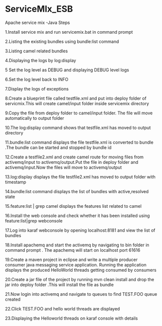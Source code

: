 # ServiceMIx_ESB
Apache service mix -Java
Steps

1.Install service mix and run servicemix.bat in command prompt
           
2.Listing the existing bundles using bundle:list command
        
3.Listing camel related bundles 
 
4.Displaying the logs by log:display
 
5 Set the log level as DEBUG and displaying DEBUG level logs 
 
6.Set the log level back to  INFO
 
7.Display the logs of exceptions
 
8.Create a blueprint file called testfile.xml and put into deploy folder of servicmix.This will create camel/input folder inside servicemix directory
 
9.Copy the file from deploy folder to camel/input folder. The file will move automatically to output folder 
 
10.The log:display command shows that testfile.xml has moved to output directory
 
11.bundle:list command displays the file testfile.xml is converted to bundle .The bundle can be started and stopped by bundle id
 
12.Create a testfile2.xml and create camel route for moving files from activemq/input to activemq/output.Put the file in deploy folder and activemq/input.Now the files will move to activemq/output
 
13.log:display displays the file testfile2.xml has moved to output folder with timestamp
 
14.bundle:list command displays the list of bundles with active,resolved state 

15.feature:list | grep camel displays the features list related to camel 
 
16.Install the web console and check whether it has been installed using feature:list|grep webconsole
 
17.Log into karaf webconsole by opening localhost:8181 and view the list of bundles

18.Install apachemq and start the activemq by navigating to bin folder in command prompt . The apachemq will start on localhost port 61616

19.Create a maven project in eclipse and write a multiple producer consumer java messaging service application. Running the application displays the produced HelloWorld threads getting consumed by consumers 

20.Create a jar file of the project by running mvn clean install and drop the jar into deploy folder .This will install the file as bundle 
 
21.Now login into activemq and navigate to queues to find TEST.FOO queue created
 
22.Click TEST.FOO and hello world threads are displayed
 
23.Displaying the Helloworld threads on karaf console with details
 





